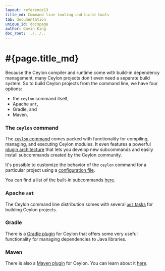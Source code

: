 ```yaml
---
layout: reference13
title_md: Command line tooling and build tools
tab: documentation
unique_id: docspage
author: Gavin King
doc_root: ../../..
---
```


# #{page.title_md}

Because the Ceylon compiler and runtime come with build-in dependency
management, many Ceylon projects don't even need a separate build 
system. So to build Ceylon projects from the command line, we have
four options:

- the `ceylon` command itself,
- Apache `ant`,
- Gradle, and
- Maven.

### The `ceylon` command

The [`ceylon` command](ceylon/) comes packed with functionality for 
compiling, managing, and executing Ceylon modules. It even features 
a powerful [plugin architecture](plugin/) that lets you develop new 
subcommands and easily install subcommands created by the Ceylon 
community.

It's possible to customize the behavior of the `ceylon` command for
a particular project using a [configuration file](config/).

You can find a list of the built-in subcommands 
[here](ceylon/subcommands/index.html).

### Apache `ant`

The Ceylon command line distribution somes with several 
[`ant` tasks](ant/) for building Ceylon projects.

### Gradle

There is a [Gradle plugin](https://github.com/renatoathaydes/ceylon-gradle-plugin) 
for Ceylon that offers some very useful functionality for managing 
dependencies to Java libraries.

### Maven

There is also a [Maven plugin](https://github.com/ceylon/ceylon-maven-plugin)
for Ceylon. You can learn about it [here](../interoperability/maven).
